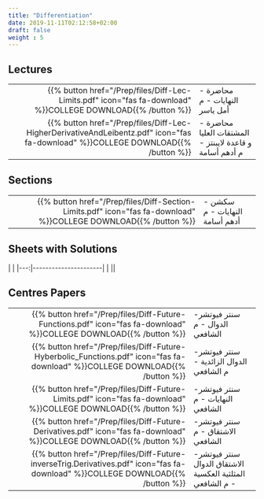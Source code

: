 ```yaml
---
title: "Differentiation"
date: 2019-11-11T02:12:58+02:00
draft: false
weight : 5
---
```



## Lectures


|  | |
|---:|----------------------|
| {{% button href="/Prep/files/Diff-Lec-Limits.pdf" icon="fas fa-download" %}}COLLEGE DOWNLOAD{{% /button %}} | محاضرة - النهايات - م أمل ياسر |
| {{% button href="/Prep/files/Diff-Lec-HigherDerivativeAndLeibentz.pdf" icon="fas fa-download" %}}COLLEGE DOWNLOAD{{% /button %}} | محاضرة - المشتقات العليا و قاعدة لايبنتز  - م أدهم أسامة|

## Sections

|  | |
|---:|----------------------|
| {{% button href="/Prep/files/Diff-Section-Limits.pdf" icon="fas fa-download" %}}COLLEGE DOWNLOAD{{% /button %}} |سكشن - النهايات - م أدهم أسامة |

## Sheets with Solutions

  | |
|---:|----------------------|
| || 

## Centres Papers 


|  | |
|---:|----------------------|
| {{% button href="/Prep/files/Diff-Future-Functions.pdf" icon="fas fa-download" %}}COLLEGE DOWNLOAD{{% /button %}} | سنتر فيوتشر- الدوال - م الشافعي|
| {{% button href="/Prep/files/Diff-Future-Hyberbolic_Functions.pdf" icon="fas fa-download" %}}COLLEGE DOWNLOAD{{% /button %}} | سنتر فيوتشر- الدوال الزائدية - م الشافعي|
| {{% button href="/Prep/files/Diff-Future-Limits.pdf" icon="fas fa-download" %}}COLLEGE DOWNLOAD{{% /button %}} | سنتر فيوتشر- النهايات - م الشافعي|
| {{% button href="/Prep/files/Diff-Future-Derivatives.pdf" icon="fas fa-download" %}}COLLEGE DOWNLOAD{{% /button %}} | سنتر فيوتشر- الاشتقاق - م الشافعي|
| {{% button href="/Prep/files/Diff-Future-inverseTrig.Derivatives.pdf" icon="fas fa-download" %}}COLLEGE DOWNLOAD{{% /button %}} | سنتر فيوتشر- الاشتقاق  الدوال المثلثية العكسية - م الشافعي|




